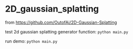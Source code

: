 # 2D_gaussian_splatting

from https://github.com/OutofAi/2D-Gaussian-Splatting

test 2d gaussian splatting generator function:
```python main.py```

run demo:
```python main.py```